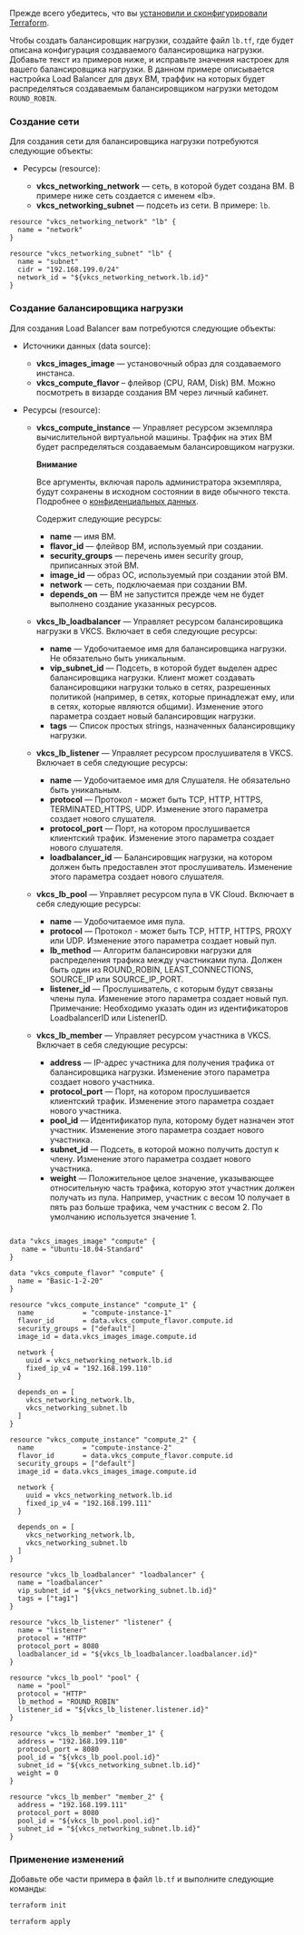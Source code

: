 <warn>

Прежде всего убедитесь, что вы [установили и сконфигурировали Terraform](../../../quick-start).

</warn>

Чтобы создать балансировщик нагрузки, создайте файл `lb.tf`, где будет описана конфигурация создаваемого балансировщика нагрузки. Добавьте текст из примеров ниже, и исправьте значения настроек для вашего балансировщика нагрузки. В данном примере описывается настройка Load Balancer для двух ВМ, траффик на которых будет распределяться создаваемым балансировщиком нагрузки методом `ROUND_ROBIN`.

### Создание сети

Для создания сети для балансировщика нагрузки потребуются следующие объекты:

- Ресурсы (resource):

  - **vkcs_networking_network** — сеть, в которой будет создана ВМ. В примере ниже сеть создается с именем «lb».
  - **vkcs_networking_subnet** — подсеть из сети. В примере: `lb`.

```hcl
resource "vkcs_networking_network" "lb" {
  name = "network"
}

resource "vkcs_networking_subnet" "lb" {
  name = "subnet"
  cidr = "192.168.199.0/24"
  network_id = "${vkcs_networking_network.lb.id}"
}
```

### Создание балансировщика нагрузки

Для создания Load Balancer вам потребуются следующие объекты:

- Источники данных (data source):

  - **vkcs_images_image** — установочный образ для создаваемого инстанса.
  - **vkcs_compute_flavor** – флейвор (CPU, RAM, Disk) ВМ. Можно посмотреть в визарде создания ВМ через личный кабинет.

- Ресурсы (resource):

  - **vkcs_compute_instance** — Управляет ресурсом экземпляра вычислительной виртуальной машины. Траффик на этих ВМ будет распределяться создаваемым балансировщиком нагрузки.

    <warn>

    **Внимание**

    Все аргументы, включая пароль администратора экземпляра, будут сохранены в исходном состоянии в виде обычного текста. Подробнее о [конфиденциальных данных](https://www.terraform.io/docs/language/state/sensitive-data.html?_ga=2.74378194.1320188012.1657572463-152934297.1633441142).

    </warn>

    Содержит следующие ресурсы:

    - **name** — имя ВМ.
    - **flavor_id** — флейвор ВМ, используемый при создании.
    - **security_groups** — перечень имен security group, приписанных этой ВМ.
    - **image_id** — образ ОС, используемый при создании этой ВМ.
    - **network** — сеть, подключаемая при создании ВМ.
    - **depends_on** — ВМ не запустится прежде чем не будет выполнено создание указанных ресурсов.

  - **vkcs_lb_loadbalancer** — Управляет ресурсом балансировщика нагрузки в VKCS. Включает в себя следующие ресурсы:

    - **name** — Удобочитаемое имя для балансировщика нагрузки. Не обязательно быть уникальным.
    - **vip_subnet_id** — Подсеть, в которой будет выделен адрес балансировщика нагрузки. Клиент может создавать балансировщики нагрузки только в сетях, разрешенных политикой (например, в сетях, которые принадлежат ему, или в сетях, которые являются общими). Изменение этого параметра создает новый балансировщик нагрузки.
    - **tags** — Список простых strings, назначенных балансировщику нагрузки.

  - **vkcs_lb_listener** — Управляет ресурсом прослушивателя в VKCS. Включает в себя следующие ресурсы:

    - **name** — Удобочитаемое имя для Слушателя. Не обязательно быть уникальным.
    - **protocol** — Протокол - может быть TCP, HTTP, HTTPS, TERMINATED_HTTPS, UDP. Изменение этого параметра создает нового слушателя.
    - **protocol_port** — Порт, на котором прослушивается клиентский трафик. Изменение этого параметра создает нового слушателя.
    - **loadbalancer_id** — Балансировщик нагрузки, на котором должен быть предоставлен этот прослушиватель. Изменение этого параметра создает нового слушателя.

  - **vkcs_lb_pool** — Управляет ресурсом пула в VK Cloud. Включает в себя следующие ресурсы:

    - **name** — Удобочитаемое имя пула.
    - **protocol** — Протокол - может быть TCP, HTTP, HTTPS, PROXY или UDP. Изменение этого параметра создает новый пул.
    - **lb_method** — Алгоритм балансировки нагрузки для распределения трафика между участниками пула. Должен быть один из ROUND_ROBIN, LEAST_CONNECTIONS, SOURCE_IP или SOURCE_IP_PORT.
    - **listener_id** — Прослушиватель, с которым будут связаны члены пула. Изменение этого параметра создает новый пул. Примечание: Необходимо указать один из идентификаторов LoadbalancerID или ListenerID.

  - **vkcs_lb_member** — Управляет ресурсом участника в VKCS. Включает в себя следующие ресурсы:

    - **address** — IP-адрес участника для получения трафика от балансировщика нагрузки. Изменение этого параметра создает нового участника.
    - **protocol_port** — Порт, на котором прослушивается клиентский трафик. Изменение этого параметра создает нового участника.
    - **pool_id** — Идентификатор пула, которому будет назначен этот участник. Изменение этого параметра создает нового участника.
    - **subnet_id** — Подсеть, в которой можно получить доступ к члену. Изменение этого параметра создает нового участника.
    - **weight** — Положительное целое значение, указывающее относительную часть трафика, которую этот участник должен получать из пула. Например, участник с весом 10 получает в пять раз больше трафика, чем участник с весом 2. По умолчанию используется значение 1.

```hcl

data "vkcs_images_image" "compute" {
   name = "Ubuntu-18.04-Standard"
}

data "vkcs_compute_flavor" "compute" {
  name = "Basic-1-2-20"
}

resource "vkcs_compute_instance" "compute_1" {
  name            = "compute-instance-1"
  flavor_id       = data.vkcs_compute_flavor.compute.id
  security_groups = ["default"]
  image_id = data.vkcs_images_image.compute.id

  network {
    uuid = vkcs_networking_network.lb.id
    fixed_ip_v4 = "192.168.199.110"
  }

  depends_on = [
    vkcs_networking_network.lb,
    vkcs_networking_subnet.lb
  ]
}

resource "vkcs_compute_instance" "compute_2" {
  name            = "compute-instance-2"
  flavor_id       = data.vkcs_compute_flavor.compute.id
  security_groups = ["default"]
  image_id = data.vkcs_images_image.compute.id

  network {
    uuid = vkcs_networking_network.lb.id
    fixed_ip_v4 = "192.168.199.111"
  }

  depends_on = [
    vkcs_networking_network.lb,
    vkcs_networking_subnet.lb
  ]
}

resource "vkcs_lb_loadbalancer" "loadbalancer" {
  name = "loadbalancer"
  vip_subnet_id = "${vkcs_networking_subnet.lb.id}"
  tags = ["tag1"]
}

resource "vkcs_lb_listener" "listener" {
  name = "listener"
  protocol = "HTTP"
  protocol_port = 8080
  loadbalancer_id = "${vkcs_lb_loadbalancer.loadbalancer.id}"
}

resource "vkcs_lb_pool" "pool" {
  name = "pool"
  protocol = "HTTP"
  lb_method = "ROUND_ROBIN"
  listener_id = "${vkcs_lb_listener.listener.id}"
}

resource "vkcs_lb_member" "member_1" {
  address = "192.168.199.110"
  protocol_port = 8080
  pool_id = "${vkcs_lb_pool.pool.id}"
  subnet_id = "${vkcs_networking_subnet.lb.id}"
  weight = 0
}

resource "vkcs_lb_member" "member_2" {
  address = "192.168.199.111"
  protocol_port = 8080
  pool_id = "${vkcs_lb_pool.pool.id}"
  subnet_id = "${vkcs_networking_subnet.lb.id}"
}
```

### Применение изменений

Добавьте обе части примера в файл `lb.tf` и выполните следующие команды:

```bash
terraform init
```
```bash
terraform apply
```
